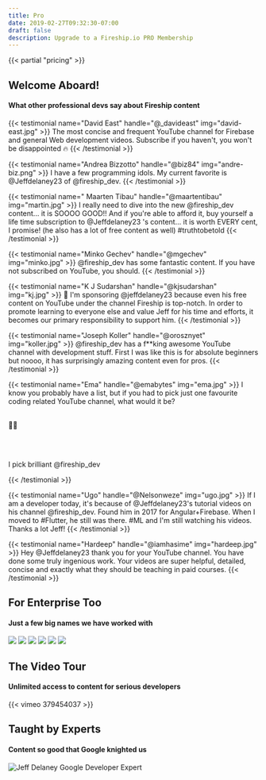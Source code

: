```yaml
---
title: Pro
date: 2019-02-27T09:32:30-07:00
draft: false
description: Upgrade to a Fireship.io PRO Membership
---
```



{{< partial "pricing" >}}

<h2 class="text-center home-heading">Welcome Aboard!</h2>
<h4 class="home-sub-heading text-center">What other professional devs say about Fireship content</h4>

<div class="row tweet-grid">


<div>

{{< testimonial name="David East" handle="@_davideast" img="david-east.jpg" >}}
    The most concise and frequent YouTube channel for Firebase and general Web development videos. Subscribe if you haven't, <span class="hi">you won't be disappointed 🔥</span>
{{< /testimonial >}}

{{< testimonial name="Andrea Bizzotto" handle="@biz84" img="andre-biz.png" >}}
    I have a few <span class="hi">programming idols</span>. My current favorite is @Jeffdelaney23 of @fireship_dev.
{{< /testimonial >}}

{{< testimonial name=" Maarten Tibau" handle="@maartentibau" img="martin.jpg" >}}
    I really need to dive into the new @fireship_dev content... <span class="hi">it is SOOOO GOOD!!</span> And if you're able to afford it, buy yourself a life time subscription to @Jeffdelaney23 's content... it is worth EVERY cent, I promise! (he also has a lot of free content as well) #truthtobetold
{{< /testimonial >}}

</div>


<div>

{{< testimonial name="Minko Gechev" handle="@mgechev" img="minko.jpg" >}}
@fireship_dev has some <span class="hi">fantastic content</span>. If you have not subscribed on YouTube, you should.
{{< /testimonial >}}

{{< testimonial name="K J Sudarshan" handle="@kjsudarshan" img="kj.jpg" >}}
💖 I'm sponsoring @jeffdelaney23 because even his free content on YouTube under the channel Fireship is <span class="hi">top-notch</span>. In order to promote learning to everyone else and value Jeff for his time and efforts, it becomes our primary responsibility to support him.
{{< /testimonial >}}


{{< testimonial name="Joseph Koller" handle="@orosznyet" img="koller.jpg" >}}
@fireship_dev has a <span class="hi">f**king awesome YouTube channel</span> with development stuff. First I was like this is for absolute beginners but noooo, it has surprisingly amazing content even for pros.
{{< /testimonial >}}

</div>

<div>

{{< testimonial name="Ema" handle="@emabytes" img="ema.jpg" >}}
I know you probably have a list, but if you had to pick <span class="hi">just one favourite</span> coding related YouTube channel, what would it be? 
<br />
<br />

🍒🤓

<br />
<br />

<span class="hi">I pick brilliant @fireship_dev</span>

{{< /testimonial >}}

{{< testimonial name="Ugo" handle="@Nelsonweze" img="ugo.jpg" >}}
If I am a developer today, it's because of @Jeffdelaney23's tutorial videos on his channel @fireship_dev. Found him in 2017 for Angular+Firebase. When I moved to #Flutter, he still was there. #ML and <span class="hi">I'm still watching his videos</span>. Thanks a lot Jeff!
{{< /testimonial >}}

{{< testimonial name="Hardeep" handle="@iamhasime" img="hardeep.jpg" >}}
Hey @Jeffdelaney23 thank you for your YouTube channel. You have done <span class="hi">some truly ingenious work</span>. Your videos are super helpful, detailed, concise and exactly what they should be teaching in paid courses.
{{< /testimonial >}}



</div>

</div>

<h2 class="text-center home-heading">For Enterprise Too</h2>
<h4 class="home-sub-heading text-center">Just a few big names we have worked with</h4>


<div class="brand-grid">
    <img src="/img/brands/google.png">
    <img src="/img/brands/fbi.png">
    <img src="/img/brands/redis.png">
    <img src="/img/brands/nrwl.png">
    <img src="/img/brands/mongodb.png">
    <img src="/img/brands/dgraph.png">
</div>


<h2 class="text-center home-heading">The Video Tour</h2>
<h4 class="home-sub-heading text-center">Unlimited access to content for serious developers</h4>

<div class="vid vid-center">
{{< vimeo 379454037 >}}
</div>


<h2 class="text-center home-heading">Taught by Experts</h2>
<h4 class="home-sub-heading text-center">Content so good that Google knighted us</h4>

<div class="flex-center">
<img alt="Jeff Delaney Google Developer Expert" src="/img/pages/gde.png">
</div>